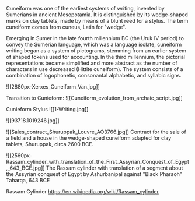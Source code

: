 Cuneiform was one of the earliest systems of writing, invented by Sumerians in ancient Mesopotamia. It is distinguished by its wedge-shaped marks on clay tablets, made by means of a blunt reed for a stylus. The term cuneiform comes from cuneus, Latin for "wedge".

Emerging in Sumer in the late fourth millennium BC (the Uruk IV period) to convey the Sumerian language, which was a language isolate, cuneiform writing began as a system of pictograms, stemming from an earlier system of shaped tokens used for accounting. In the third millennium, the pictorial representations became simplified and more abstract as the number of characters in use decreased (Hittite cuneiform). The system consists of a combination of logophonetic, consonantal alphabetic, and syllabic signs.

![[2880px-Xerxes_Cuneiform_Van.jpg]]

Transition to Cunieform:
![[Cuneiform_evolution_from_archaic_script.jpg]]

Cunieform Stylus
![[1-Writing.jpg]]

![[93718.1019246.jpg]]

![[Sales_contract_Shuruppak_Louvre_AO3766.jpg]]
Contract for the sale of a field and a house in the wedge-shaped cuneiform adapted for clay tablets, Shuruppak, circa 2600 BCE.

![[2560px-Rassam_cylinder_with_translation_of_the_First_Assyrian_Conquest_of_Egypt,_643_BCE.jpg]]
The Rassam cylinder with translation of a segment about the Assyrian conquest of Egypt by Ashurbanipal against "Black Pharaoh" Taharqa, 643 BCE

Rassam Cylinder
https://en.wikipedia.org/wiki/Rassam_cylinder